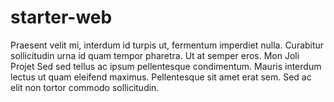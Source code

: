 # starter-web
Praesent velit mi, interdum id turpis ut, fermentum imperdiet nulla. Curabitur sollicitudin urna id quam tempor pharetra. Ut at semper eros.
Mon Joli Projet
Sed sed tellus ac ipsum pellentesque condimentum. 
Mauris interdum lectus ut quam eleifend maximus. Pellentesque sit amet erat sem.
Sed ac elit non tortor commodo sollicitudin.
